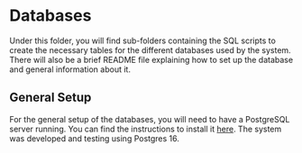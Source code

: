 # Databases

Under this folder, you will find sub-folders containing the SQL scripts to create the necessary tables for the different databases used by the system. There will also be a brief README file explaining how to set up the database and general information about it.

## General Setup

For the general setup of the databases, you will need to have a PostgreSQL server running. You can find the instructions to install it [here](https://www.postgresql.org/download/). The system was developed and testing using Postgres 16.